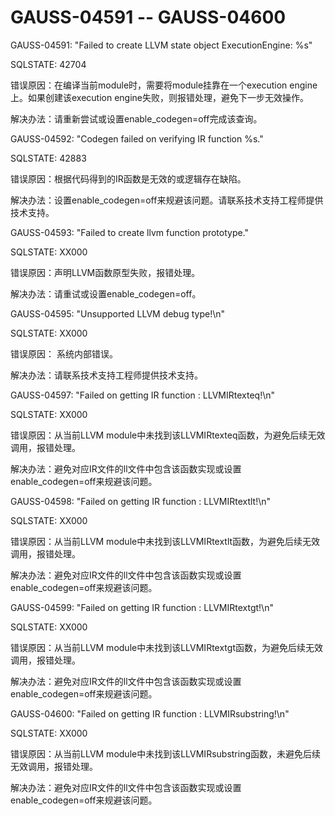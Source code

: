 # GAUSS-04591 -- GAUSS-04600<a name="ZH-CN_TOPIC_0302073089"></a>

GAUSS-04591: "Failed to create LLVM state object ExecutionEngine: %s"

SQLSTATE: 42704

错误原因：在编译当前module时，需要将module挂靠在一个execution engine上。如果创建该execution engine失败，则报错处理，避免下一步无效操作。

解决办法：请重新尝试或设置enable\_codegen=off完成该查询。

GAUSS-04592: "Codegen failed on verifying IR function %s."

SQLSTATE: 42883

错误原因：根据代码得到的IR函数是无效的或逻辑存在缺陷。

解决办法：设置enable\_codegen=off来规避该问题。请联系技术支持工程师提供技术支持。

GAUSS-04593: "Failed to create llvm function prototype."

SQLSTATE: XX000

错误原因：声明LLVM函数原型失败，报错处理。

解决办法：请重试或设置enable\_codegen=off。

GAUSS-04595: "Unsupported LLVM debug type!\\n"

SQLSTATE: XX000

错误原因： 系统内部错误。

解决办法：请联系技术支持工程师提供技术支持。

GAUSS-04597: "Failed on getting IR function : LLVMIRtexteq!\\n"

SQLSTATE: XX000

错误原因：从当前LLVM module中未找到该LLVMIRtexteq函数，为避免后续无效调用，报错处理。

解决办法：避免对应IR文件的ll文件中包含该函数实现或设置enable\_codegen=off来规避该问题。

GAUSS-04598: "Failed on getting IR function : LLVMIRtextlt!\\n"

SQLSTATE: XX000

错误原因：从当前LLVM module中未找到该LLVMIRtextlt函数，为避免后续无效调用，报错处理。

解决办法：避免对应IR文件的ll文件中包含该函数实现或设置enable\_codegen=off来规避该问题。

GAUSS-04599: "Failed on getting IR function : LLVMIRtextgt!\\n"

SQLSTATE: XX000

错误原因：从当前LLVM module中未找到该LLVMIRtextgt函数，为避免后续无效调用，报错处理。

解决办法：避免对应IR文件的ll文件中包含该函数实现或设置enable\_codegen=off来规避该问题。

GAUSS-04600: "Failed on getting IR function : LLVMIRsubstring!\\n"

SQLSTATE: XX000

错误原因：从当前LLVM module中未找到该LLVMIRsubstring函数，未避免后续无效调用，报错处理。

解决办法：避免对应IR文件的ll文件中包含该函数实现或设置enable\_codegen=off来规避该问题。

